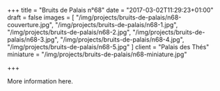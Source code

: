 +++
title = "Bruits de Palais n°68"
date = "2017-03-02T11:29:23+01:00"
draft = false
images = [
  "/img/projects/bruits-de-palais/n68-couverture.jpg",
  "/img/projects/bruits-de-palais/n68-1.jpg",
  "/img/projects/bruits-de-palais/n68-2.jpg",
  "/img/projects/bruits-de-palais/n68-3.jpg",
  "/img/projects/bruits-de-palais/n68-4.jpg",
  "/img/projects/bruits-de-palais/n68-5.jpg"
]
client = "Palais des Thés"
miniature = "/img/projects/bruits-de-palais/n68-miniature.jpg"

+++

More information here.

